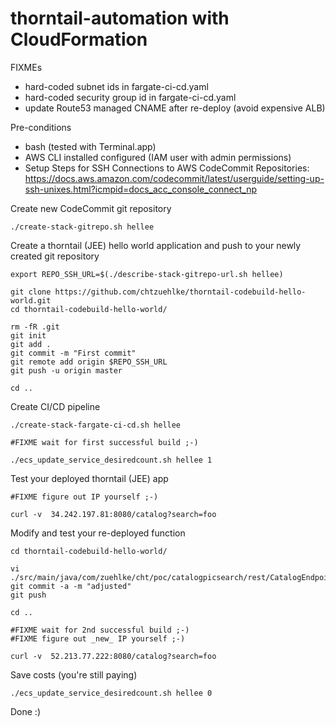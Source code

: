 # thorntail-automation with CloudFormation

FIXMEs

- hard-coded subnet ids in fargate-ci-cd.yaml
- hard-coded security group id in fargate-ci-cd.yaml
- update Route53 managed CNAME after re-deploy (avoid expensive ALB)

Pre-conditions

- bash (tested with Terminal.app)
- AWS CLI installed configured (IAM user with admin permissions)
- Setup Steps for SSH Connections to AWS CodeCommit Repositories: https://docs.aws.amazon.com/codecommit/latest/userguide/setting-up-ssh-unixes.html?icmpid=docs_acc_console_connect_np

Create new CodeCommit git repository

    ./create-stack-gitrepo.sh hellee

Create a thorntail (JEE) hello world application and push to your newly created git repository

    export REPO_SSH_URL=$(./describe-stack-gitrepo-url.sh hellee)
    
    git clone https://github.com/chtzuehlke/thorntail-codebuild-hello-world.git
    cd thorntail-codebuild-hello-world/
    
    rm -fR .git
    git init
    git add .
    git commit -m "First commit"
    git remote add origin $REPO_SSH_URL
    git push -u origin master

    cd ..

Create CI/CD pipeline

    ./create-stack-fargate-ci-cd.sh hellee

    #FIXME wait for first successful build ;-)

    ./ecs_update_service_desiredcount.sh hellee 1

Test your deployed thorntail (JEE) app

    #FIXME figure out IP yourself ;-)

    curl -v  34.242.197.81:8080/catalog?search=foo

Modify and test your re-deployed function

    cd thorntail-codebuild-hello-world/

    vi ./src/main/java/com/zuehlke/cht/poc/catalogpicsearch/rest/CatalogEndpoint.java
    git commit -a -m "adjusted"
    git push

    cd ..

    #FIXME wait for 2nd successful build ;-)
    #FIXME figure out _new_ IP yourself ;-)

    curl -v  52.213.77.222:8080/catalog?search=foo

Save costs (you're still paying)

    ./ecs_update_service_desiredcount.sh hellee 0

Done :)
